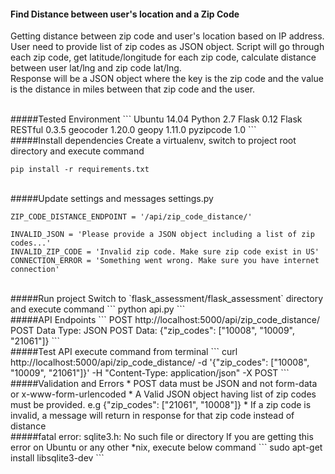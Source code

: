 #### Find Distance between user's location and a Zip Code
Getting distance between zip code and user's location based on IP address. User need to provide list of zip codes as JSON object. Script will go through each zip code, get latitude/longitude for each zip code, calculate distance between user lat/lng and zip code lat/lng.<br/>
Response will be a JSON object where the key is the zip code and the value is the distance in miles between that zip code and the user.

<br/>
#####Tested Environment
```
Ubuntu 14.04
Python 2.7
Flask 0.12
Flask RESTful 0.3.5
geocoder 1.20.0
geopy 1.11.0
pyzipcode 1.0
```

<br/>
#####Install dependencies
Create a virtualenv, switch to project root directory and execute command

```
pip install -r requirements.txt
```

<br/>
#####Update settings and messages
settings.py

```
ZIP_CODE_DISTANCE_ENDPOINT = '/api/zip_code_distance/'

INVALID_JSON = 'Please provide a JSON object including a list of zip codes...'
INVALID_ZIP_CODE = 'Invalid zip code. Make sure zip code exist in US'
CONNECTION_ERROR = 'Something went wrong. Make sure you have internet connection'
```

<br/>
#####Run project
Switch to `flask_assessment/flask_assessment` directory and execute command
```
python api.py
```

<br/>
#####API Endpoints
```
POST http://localhost:5000/api/zip_code_distance/
POST Data Type: JSON
POST Data: {"zip_codes": ["10008", "10009", "21061"]}
```

<br/>
#####Test API
execute command from terminal
```
curl http://localhost:5000/api/zip_code_distance/ -d '{"zip_codes": ["10008", "10009", "21061"]}' -H "Content-Type: application/json"  -X POST
```

<br/>
#####Validation and Errors
 * POST data must be JSON and not form-data or x-www-form-urlencoded
 * A Valid JSON object having list of zip codes must be provided. e.g {"zip_codes": ["21061", "10008"]}
 * If a zip code is invalid, a message will return in response for that zip code instead of distance

<br/>
#####fatal error: sqlite3.h: No such file or directory
If you are getting this error on Ubuntu or any other *nix, execute below command
```
sudo apt-get install libsqlite3-dev
```
